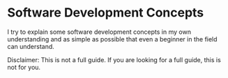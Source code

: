 # Software Development Concepts

I try to explain some software development concepts in my own understanding and as simple as possible that even a beginner in the field can understand.

Disclaimer: This is not a full guide. If you are looking for a full guide, this is not for you.
